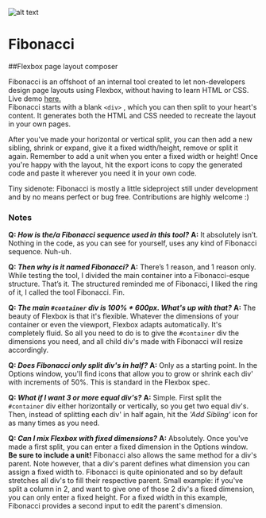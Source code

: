 ![alt text](https://raw.githubusercontent.com/maxsteenbergen/Fibonacci/master/img/fibonacci_icon_blue@2x.png "Fibonacci")

Fibonacci
=========
##Flexbox page layout composer

Fibonacci is an offshoot of an internal tool created to let non-developers design page layouts using Flexbox, without having to learn HTML or CSS. Live demo [here.](http://maxsteenbergen.com/fibonacci/)  
Fibonacci starts with a blank ````<div>```` , which you can then split to your heart's content. It generates both the HTML and CSS needed to recreate the layout in your own pages.

After you've made your horizontal or vertical split, you can then add a new sibling, shrink or expand, give it a fixed width/height, remove or split it again. Remember to add a unit when you enter a fixed width or height!
Once you're happy with the layout, hit the export icons to copy the generated code and paste it wherever you need it in your own code.

Tiny sidenote: Fibonacci is mostly a little sideproject still under development and by no means perfect or bug free. Contributions are highly welcome :)

### Notes
**Q: _How is the/a Fibonacci sequence used in this tool?_**
**A:** It absolutely isn’t. Nothing in the code, as you can see for yourself, uses any kind of Fibonacci sequence. Nuh-uh.

**Q: _Then why is it named Fibonacci?_**
**A:** There’s 1 reason, and 1 reason only. While testing the tool, I divided the main container into a Fibonacci-esque structure. That’s it. The structured reminded me of Fibonacci, I liked the ring of it, I called the tool Fibonacci. Fin.

**Q: _The main ````#container```` div is 100% * 600px. What's up with that?_**
**A:** The beauty of Flexbox is that it's flexible. Whatever the dimensions of your container or even the viewport, Flexbox adapts automatically. It's completely fluid. So all you need to do is to give the ````#container```` div the dimensions you need, and all child div's made with Fibonacci will resize accordingly.

**Q: _Does Fibonacci only split div's in half?_**
**A:** Only as a starting point. In the Options window, you'll find icons that allow you to grow or shrink each div' with increments of 50%. This is standard in the Flexbox spec.

**Q: _What if I want 3 or more equal div's?_**
**A:** Simple. First split the ````#container```` div either horizontally or vertically, so you get two equal div's. Then, instead of splitting each div' in half again, hit the _'Add Sibling'_ icon for as many times as you need.


**Q: _Can I mix Flexbox with fixed dimensions?_**
**A:** Absolutely. Once you've made a first split, you can enter a fixed dimension in the Options window. **Be sure to include a unit!** Fibonacci also allows the same method for a div's parent.
Note however, that a div's parent defines what dimension you can assign a fixed width to. Fibonacci is quite opinionated and so by default stretches all div's to fill their respective parent. Small example: if you've split a column in 2, and want to give one of those 2 div's a fixed dimension, you can only enter a fixed height. For a fixed width in this example, Fibonacci provides a second input to edit the parent's dimension.
